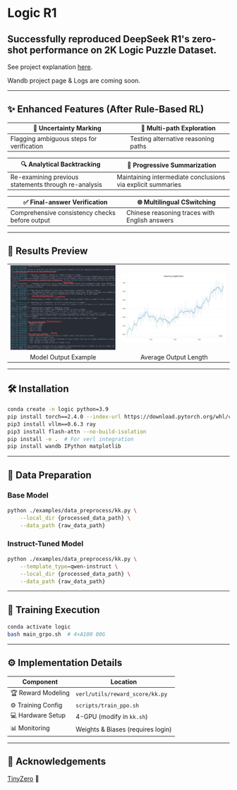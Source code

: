 
# Logic R1 

## Successfully reproduced DeepSeek R1's zero-shot performance on 2K Logic Puzzle Dataset.
See project explanation [here](https://evxpwrsfkdb.feishu.cn/docx/NokEdaMBmo6aqZxVdxkcSm2cnab?from=from_copylink).

Wandb project page & Logs are coming soon.

---

## ✨ Enhanced Features (After Rule-Based RL)

| 🚩 Uncertainty Marking | 🔀 Multi-path Exploration |
|------------------------|---------------------------|
| Flagging ambiguous steps for verification | Testing alternative reasoning paths |

| 🔍 Analytical Backtracking | 📝 Progressive Summarization |
|---------------------------|-----------------------------|
| Re-examining previous statements through re-analysis | Maintaining intermediate conclusions via explicit summaries |

| ✅ Final-answer Verification | 🌐 Multilingual CSwitching |
|-----------------------------|-------------------------------|
| Comprehensive consistency checks before output | Chinese reasoning traces with English answers |

---

## 📸 Results Preview

<table>
  <tr>
    <td align="center"><img src="response.png" width="400" alt="Model Output"></td>
    <td align="center"><img src="mean_length.png" width="400" alt="Output Length"></td>
  </tr>
  <tr>
    <td align="center">Model Output Example</td>
    <td align="center">Average Output Length</td>
  </tr>
</table>

---

## 🛠️ Installation

```bash
conda create -n logic python=3.9
pip install torch==2.4.0 --index-url https://download.pytorch.org/whl/cu121
pip3 install vllm==0.6.3 ray
pip3 install flash-attn --no-build-isolation
pip install -e .  # For verl integration
pip install wandb IPython matplotlib
```

---

## 📂 Data Preparation

### Base Model
```bash
python ./examples/data_preprocess/kk.py \
    --local_dir {processed_data_path} \
    --data_path {raw_data_path}
```

### Instruct-Tuned Model
```bash
python ./examples/data_preprocess/kk.py \
    --template_type=qwen-instruct \
    --local_dir {processed_data_path} \
    --data_path {raw_data_path}
```

---

## 🚀 Training Execution
```bash
conda activate logic
bash main_grpo.sh  # 4×A100 80G
```

---

## ⚙️ Implementation Details

| Component              | Location                          |
|------------------------|-----------------------------------|
| 🏆 Reward Modeling     | `verl/utils/reward_score/kk.py`   |
| ⚙️ Training Config    | `scripts/train_ppo.sh`            |
| 💻 Hardware Setup      | 4-GPU (modify in `kk.sh`)         |
| 📊 Monitoring          | Weights & Biases (requires login) |

---

## 🙏 Acknowledgements
[TinyZero](https://github.com/Jiayi-Pan/TinyZero) 🔗
